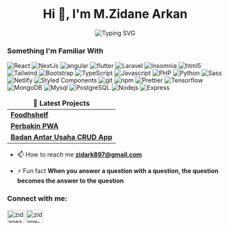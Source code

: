 <h1 align="center">Hi 👋, I'm M.Zidane Arkan</h1>
<p align="center">
	<img src="https://readme-typing-svg.demolab.com?font=Fira+Code&pause=1000&color=FFD700&random=false&width=490&height=45&lines=Full+Stack+And+Machine+Learning+Developer;Knowing+is+Half+the+Battle+Practice" alt="Typing SVG" />
</p>

<h3>Something I'm Familiar With</h3>
<p>
  <img alt="React" src="https://img.shields.io/badge/-React-45b8d8?style=flat-square&logo=react&logoColor=white" />
  <img alt="NextJs" src="https://img.shields.io/badge/-NextJs-000000?style=flat-square&logo=Next.js&logoColor=white" />
  <img alt="angular" src="https://img.shields.io/badge/-Angular-DD0031?style=flat-square&logo=angular&logoColor=white" />
  <img alt="flutter" src="https://img.shields.io/badge/-Flutter-02569B?style=flat-square&logo=flutter&logoColor=white" />
  <img alt="Laravel" src="https://img.shields.io/badge/-Laravel-FF2D20?style=flat-square&logo=laravel&logoColor=white" />
  <img alt="Insomnia" src="https://img.shields.io/badge/-Insomnia-5849BE?style=flat-square&logo=insomnia&logoColor=white" />
  <img alt="html5" src="https://img.shields.io/badge/-HTML5-E34F26?style=flat-square&logo=html5&logoColor=white" />
  <img alt="Tailwind" src="https://img.shields.io/badge/-Tailwind-06B6D4?style=flat-square&logo=tailwindcss&logoColor=white" />
  <img alt="Bootstrap" src="https://img.shields.io/badge/-Bootstrap-E34F13?style=flat-square&logo=bootstrap&logoColor=white" />
  <img alt="TypeScript" src="https://img.shields.io/badge/-TypeScript-007ACC?style=flat-square&logo=typescript&logoColor=white" />
  <img alt="Javascript" src="https://img.shields.io/badge/-Javascript-F7DF1E?style=flat-square&logo=javascript&logoColor=white" />
  <img alt="PHP" src="https://img.shields.io/badge/-PHP-777BB4?style=flat-square&logo=php&logoColor=white" />
  <img alt="Python" src="https://img.shields.io/badge/-Python-3776AB?style=flat-square&logo=python&logoColor=white" />
  <img alt="Sass" src="https://img.shields.io/badge/-Sass-CC6699?style=flat-square&logo=sass&logoColor=white" />
  <img alt="Netlify" src="https://img.shields.io/badge/-Netlify-00C7b7?style=flat-square&logo=netlify&logoColor=white" />
  <img alt="Styled Components" src="https://img.shields.io/badge/-Styled_Components-db7092?style=flat-square&logo=styled-components&logoColor=white" />
  <img alt="git" src="https://img.shields.io/badge/-Git-F05032?style=flat-square&logo=git&logoColor=white" />
  <img alt="npm" src="https://img.shields.io/badge/-NPM-CB3837?style=flat-square&logo=npm&logoColor=white" />
  <img alt="Prettier" src="https://img.shields.io/badge/-Prettier-F7B93E?style=flat-square&logo=prettier&logoColor=white" />
  <img alt="Tensorflow" src="https://img.shields.io/badge/-Tensorflow-FF6F00?style=flat-square&logo=tensorflow&logoColor=white" />
  <img alt="MongoDB" src="https://img.shields.io/badge/-MongoDB-13aa52?style=flat-square&logo=mongodb&logoColor=white" />
  <img alt="Mysql" src="https://img.shields.io/badge/-Mysql-00758f?style=flat-square&logo=mysql&logoColor=white" />
  <img alt="PostgreSQL" src="https://img.shields.io/badge/-PostgreSQL-336791?style=flat-square&logo=postgresql&logoColor=white" />
  <img alt="Nodejs" src="https://img.shields.io/badge/-Nodejs-43853d?style=flat-square&logo=Node.js&logoColor=white" />
  <img alt="Express" src="https://img.shields.io/badge/-Express-13aa52?style=flat-square&logo=express&logoColor=white" />
</p>

<table>
  <thead align="center">
    <tr border: none;>
      <td><b>🎁 Latest Projects</b></td>
    </tr>
  </thead>
  <tbody>
    	<tr>
	      <td><a href="https://github.com/zidane-arkan/"><b>Foodhshelf</b></a></td>
    	</tr>
	<tr>
	      <td><a href="https://github.com/zidane-arkan/"><b>Perbakin PWA</b></a></td>
    	</tr>
	<tr>
	      <td><a href="https://github.com/zidane-arkan/"><b>Badan Antar Usaha CRUD App</b></a></td>
    	</tr>
  </tbody>
</table>

- 📫 How to reach me **zidark897@gmail.com**

- ⚡ Fun fact **When you answer a question with a question, the question becomes the answer to the question**

<h3 align="left">Connect with me:</h3>
<p align="left">
	<a href="https://dev.to/zidanearkan" target="blank"><img align="center" src="https://raw.githubusercontent.com/rahuldkjain/github-profile-readme-generator/master/src/images/icons/Social/devto.svg" alt="zidanearkan" height="30" width="40" /></a>
	<a href="https://linkedin.com/in/zidane-arkan" target="blank"><img align="center" src="https://raw.githubusercontent.com/rahuldkjain/github-profile-readme-generator/master/src/images/icons/Social/linked-in-alt.svg" alt="zidane-arkan" height="30" width="40" /></a>
</p>
